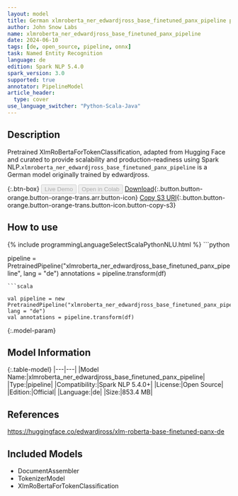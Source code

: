 ```yaml
---
layout: model
title: German xlmroberta_ner_edwardjross_base_finetuned_panx_pipeline pipeline XlmRoBertaForTokenClassification from edwardjross
author: John Snow Labs
name: xlmroberta_ner_edwardjross_base_finetuned_panx_pipeline
date: 2024-06-10
tags: [de, open_source, pipeline, onnx]
task: Named Entity Recognition
language: de
edition: Spark NLP 5.4.0
spark_version: 3.0
supported: true
annotator: PipelineModel
article_header:
  type: cover
use_language_switcher: "Python-Scala-Java"
---
```


## Description

Pretrained XlmRoBertaForTokenClassification, adapted from Hugging Face and curated to provide scalability and production-readiness using Spark NLP.`xlmroberta_ner_edwardjross_base_finetuned_panx_pipeline` is a German model originally trained by edwardjross.

{:.btn-box}
<button class="button button-orange" disabled>Live Demo</button>
<button class="button button-orange" disabled>Open in Colab</button>
[Download](https://s3.amazonaws.com/auxdata.johnsnowlabs.com/public/models/xlmroberta_ner_edwardjross_base_finetuned_panx_pipeline_de_5.4.0_3.0_1718023701619.zip){:.button.button-orange.button-orange-trans.arr.button-icon}
[Copy S3 URI](s3://auxdata.johnsnowlabs.com/public/models/xlmroberta_ner_edwardjross_base_finetuned_panx_pipeline_de_5.4.0_3.0_1718023701619.zip){:.button.button-orange.button-orange-trans.button-icon.button-copy-s3}

## How to use



<div class="tabs-box" markdown="1">
{% include programmingLanguageSelectScalaPythonNLU.html %}
```python

pipeline = PretrainedPipeline("xlmroberta_ner_edwardjross_base_finetuned_panx_pipeline", lang = "de")
annotations =  pipeline.transform(df)   

```
```scala

val pipeline = new PretrainedPipeline("xlmroberta_ner_edwardjross_base_finetuned_panx_pipeline", lang = "de")
val annotations = pipeline.transform(df)

```
</div>

{:.model-param}
## Model Information

{:.table-model}
|---|---|
|Model Name:|xlmroberta_ner_edwardjross_base_finetuned_panx_pipeline|
|Type:|pipeline|
|Compatibility:|Spark NLP 5.4.0+|
|License:|Open Source|
|Edition:|Official|
|Language:|de|
|Size:|853.4 MB|

## References

https://huggingface.co/edwardjross/xlm-roberta-base-finetuned-panx-de

## Included Models

- DocumentAssembler
- TokenizerModel
- XlmRoBertaForTokenClassification